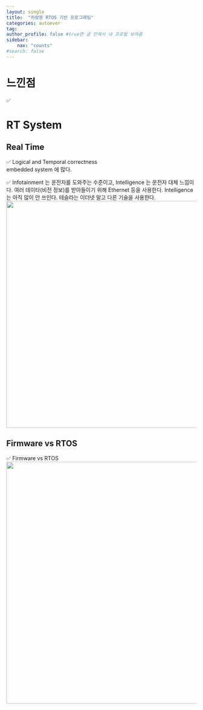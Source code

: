 ```yaml
---
layout: single
title:  "차량용 RTOS 기반 프로그래밍"
categories: autoever
tag: 
author_profile: false #true면 글 안에서 내 프로필 보여줌
sidebar:
    nav: "counts"
#search: false
---
```


# 느낀점

✅ 

# RT System

## Real Time

✅ Logical and Temporal correctness   
embedded system 에 많다.   
   
✅ Infotainment 는 운전자를 도와주는 수준이고, Intelligence 는 운전자 대체 느낌이다. 여러 데이타(비전 정보)를 받아들이기 위해 Ethernet 등을 사용한다. Intelligence 는 아직 많이 안 쓰인다. 테슬라는 
이더넷 말고 다른 기술을 사용한다.   
<img src="https://github.com/user-attachments/assets/12952b2b-c426-4b20-8926-a5e89e95c64b" width="800" height="600">   
   
## Firmware vs RTOS

✅ Firmware vs RTOS   
<img src="https://github.com/user-attachments/assets/02dec599-137f-49d6-8e5b-9832119d811e" width="800" height="640">   


